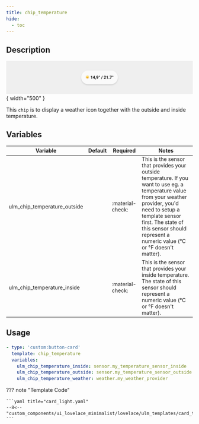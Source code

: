 ```yaml
---
title: chip_temperature
hide:
  - toc
---
```

<!-- markdownlint-disable MD046 -->

## Description

![example-image](../../assets/img/ulm_chips/chip_temperature.png){ width="500" }

This `chip` is to display a weather icon together with the outside and inside temperature.

## Variables

| Variable | Default | Required         | Notes             |
|----------|---------|------------------|-------------------|
| ulm_chip_temperature_outside     |         | :material-check: | This is the sensor that provides your outside temperature. If you want to use eg. a temperature value from your weather provider, you'd need to setup a template sensor first. The state of this sensor should represent a numeric value (°C or °F doesn't matter).  |
|ulm_chip_temperature_inside|   | :material-check: | This is the sensor that provides your inside temperature. The state of this sensor should represent a numeric value (°C or °F doesn't matter). |

## Usage

```yaml
- type: 'custom:button-card'
  template: chip_temperature
  variables:
    ulm_chip_temperature_inside: sensor.my_temperature_sensor_inside
    ulm_chip_temperature_outside: sensor.my_temperature_sensor_outside
    ulm_chip_temperature_weather: weather.my_weather_provider
```

??? note "Template Code"

    ```yaml title="card_light.yaml"
    --8<-- "custom_components/ui_lovelace_minimalist/lovelace/ulm_templates/card_templates/chips/chip_temperature.yaml"
    ```
